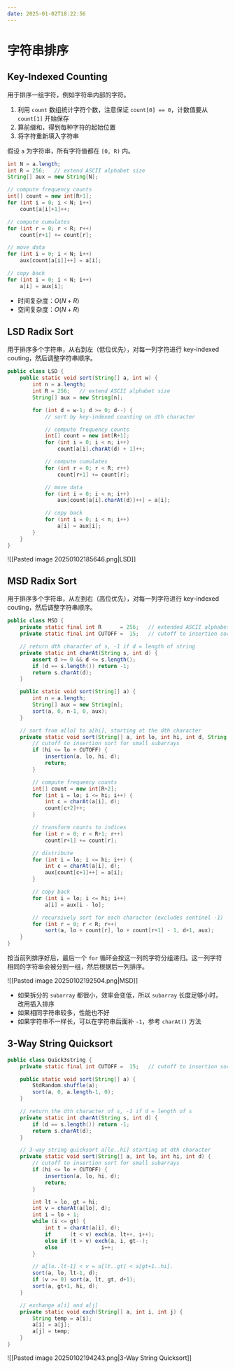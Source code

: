 ```yaml
---
date: 2025-01-02T18:22:56
---
```


# 字符串排序

## Key-Indexed Counting

用于排序一组字符，例如字符串内部的字符。

1. 利用 `count` 数组统计字符个数，注意保证 `count[0] == 0`，计数值要从 `count[1]` 开始保存
2. 算前缀和，得到每种字符的起始位置
3. 将字符重新填入字符串

假设 `a` 为字符串，所有字符值都在 `[0, R)` 内。

``` java
int N = a.length;
int R = 256;   // extend ASCII alphabet size
String[] aux = new String[N];

// compute frequency counts
int[] count = new int[R+1];
for (int i = 0; i < N; i++)
    count[a[i]+1]++;

// compute cumulates
for (int r = 0; r < R; r++)
    count[r+1] += count[r];

// move data
for (int i = 0; i < N; i++)
    aux[count[a[i]]++] = a[i];

// copy back
for (int i = 0; i < N; i++)
    a[i] = aux[i];
```

- 时间复杂度：$O(N+R)$
- 空间复杂度：$O(N+R)$

## LSD Radix Sort

用于排序多个字符串，从右到左（低位优先），对每一列字符进行 key-indexed couting，然后调整字符串顺序。

``` java
public class LSD {
    public static void sort(String[] a, int w) {
        int n = a.length;
        int R = 256;   // extend ASCII alphabet size
        String[] aux = new String[n];

        for (int d = w-1; d >= 0; d--) {
            // sort by key-indexed counting on dth character

            // compute frequency counts
            int[] count = new int[R+1];
            for (int i = 0; i < n; i++)
                count[a[i].charAt(d) + 1]++;

            // compute cumulates
            for (int r = 0; r < R; r++)
                count[r+1] += count[r];

            // move data
            for (int i = 0; i < n; i++)
                aux[count[a[i].charAt(d)]++] = a[i];

            // copy back
            for (int i = 0; i < n; i++)
                a[i] = aux[i];
        }
    }
}
```

![[Pasted image 20250102185646.png|LSD]]

## MSD Radix Sort

用于排序多个字符串，从左到右（高位优先），对每一列字符进行 key-indexed couting，然后调整字符串顺序。

``` java
public class MSD {
    private static final int R      = 256;   // extended ASCII alphabet size
    private static final int CUTOFF =  15;   // cutoff to insertion sort

    // return dth character of s, -1 if d = length of string
    private static int charAt(String s, int d) {
        assert d >= 0 && d <= s.length();
        if (d == s.length()) return -1;
        return s.charAt(d);
    }

    public static void sort(String[] a) {
        int n = a.length;
        String[] aux = new String[n];
        sort(a, 0, n-1, 0, aux);
    }

    // sort from a[lo] to a[hi], starting at the dth character
    private static void sort(String[] a, int lo, int hi, int d, String[] aux) {
        // cutoff to insertion sort for small subarrays
        if (hi <= lo + CUTOFF) {
            insertion(a, lo, hi, d);
            return;
        }

        // compute frequency counts
        int[] count = new int[R+2];
        for (int i = lo; i <= hi; i++) {
            int c = charAt(a[i], d);
            count[c+2]++;
        }

        // transform counts to indices
        for (int r = 0; r < R+1; r++)
            count[r+1] += count[r];

        // distribute
        for (int i = lo; i <= hi; i++) {
            int c = charAt(a[i], d);
            aux[count[c+1]++] = a[i];
        }

        // copy back
        for (int i = lo; i <= hi; i++)
            a[i] = aux[i - lo];

        // recursively sort for each character (excludes sentinel -1)
        for (int r = 0; r < R; r++)
            sort(a, lo + count[r], lo + count[r+1] - 1, d+1, aux);
    }
}
```

按当前列排序好后，最后一个 `for` 循环会按这一列的字符分组递归。这一列字符相同的字符串会被分到一组，然后根据后一列排序。

![[Pasted image 20250102192504.png|MSD]]

- 如果拆分的 `subarray` 都很小，效率会变低，所以 `subarray` 长度足够小时，改用插入排序
- 如果相同字符串较多，性能也不好
- 如果字符串不一样长，可以在字符串后面补 `-1`，参考 `charAt()` 方法

## 3-Way String Quicksort

``` java
public class Quick3string {
    private static final int CUTOFF =  15;   // cutoff to insertion sort

    public static void sort(String[] a) {
        StdRandom.shuffle(a);
        sort(a, 0, a.length-1, 0);
    }

    // return the dth character of s, -1 if d = length of s
    private static int charAt(String s, int d) {
        if (d == s.length()) return -1;
        return s.charAt(d);
    }

    // 3-way string quicksort a[lo..hi] starting at dth character
    private static void sort(String[] a, int lo, int hi, int d) {
        // cutoff to insertion sort for small subarrays
        if (hi <= lo + CUTOFF) {
            insertion(a, lo, hi, d);
            return;
        }

        int lt = lo, gt = hi;
        int v = charAt(a[lo], d);
        int i = lo + 1;
        while (i <= gt) {
            int t = charAt(a[i], d);
            if      (t < v) exch(a, lt++, i++);
            else if (t > v) exch(a, i, gt--);
            else              i++;
        }

        // a[lo..lt-1] < v = a[lt..gt] < a[gt+1..hi].
        sort(a, lo, lt-1, d);
        if (v >= 0) sort(a, lt, gt, d+1);
        sort(a, gt+1, hi, d);
    }

    // exchange a[i] and a[j]
    private static void exch(String[] a, int i, int j) {
        String temp = a[i];
        a[i] = a[j];
        a[j] = temp;
    }
}
```

![[Pasted image 20250102194243.png|3-Way String Quicksort]]
